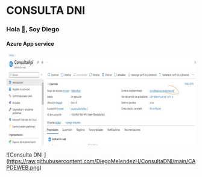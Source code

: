 # CONSULTA DNI
### Hola 👋, Soy Diego
#### Azure App service

![Azure App service ](https://raw.githubusercontent.com/DiegoMelendezH/ConsultaDNI/main/CAPAAPSERVICE.png)



![Consulta DNI ]
(https://raw.githubusercontent.com/DiegoMelendezH/ConsultaDNI/main/CAPDEWEB.png)
